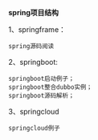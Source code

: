 **spring项目结构**

1、springframe：

    spring源码阅读

2、springboot:

    springboot启动例子；
    springboot整合dubbo实例；
    springboot源码解析；

3、springcloud

    springcloud例子